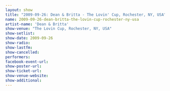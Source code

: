 ```yaml
---
layout: show
title: "2009-09-26: Dean & Britta - The Lovin' Cup, Rochester, NY, USA"
name: 2009-09-26-dean-britta-the-lovin-cup-rochester-ny-usa
artist-name: 'Dean & Britta'
show-venue: "The Lovin Cup, Rochester, NY, USA"
show-setlist: 
show-date: 2009-09-26
show-radio: 
show-lastfm: 
show-cancelled: 
performers: 
facebook-event-url: 
show-poster-url: 
show-ticket-url: 
show-venue-website: 
show-additional: 
---
```


